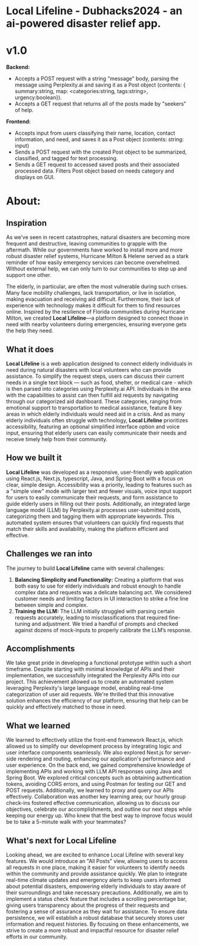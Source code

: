 # Local Lifeline - Dubhacks2024 - an ai-powered disaster relief app.

# v1.0
**Backend:**
- Accepts a POST request with a string "message" body, parsing the message using Perplexity.ai and saving it as a Post object (contents: { summary:string, map: <categories:string, tags:string>, urgency:boolean}).
- Accepts a GET request that returns all of the posts made by "seekers" of help.

**Frontend:**
- Accepts input from users classifying their name, location, contact information, and need, and saves it as a Post object (contents: string: input)
- Sends a POST request with the created Post object to be summarized, classified, and tagged for text processing.
- Sends a GET request to accessed saved posts and their associated processed data. Filters Post object based on needs category and displays on GUI.

# About:
## Inspiration
As we’ve seen in recent catastrophes, natural disasters are becoming more frequent and destructive, leaving communities to grapple with the aftermath. While our governments have worked to install more and more robust disaster relief systems, Hurricane Milton & Helene served as a stark reminder of how easily emergency services can become overwhelmed. Without external help, we can only turn to our communities to step up and support one other. 

The elderly, in particular, are often the most vulnerable during such crises. Many face mobility challenges, lack transportation, or live in isolation, making evacuation and receiving aid difficult. Furthermore, their lack of experience with technology makes it difficult for them to find resources online. Inspired by the resilience of Florida communities during Hurricane Milton, we created **Local Lifeline**—a platform designed to connect those in need with nearby volunteers during emergencies, ensuring everyone gets the help they need.

## What it does
**Local Lifeline** is a web application designed to connect elderly individuals in need during natural disasters with local volunteers who can provide assistance. To simplify the request steps, users can discuss their current needs in a single text block — such as food, shelter, or medical care - which is then parsed into categories using Perplexity.ai API. Individuals in the area with the capabilities to assist can then fulfill aid requests by navigating through our categorized aid dashboard. These categories, ranging from emotional support to transportation to medical assistance, feature 8 key areas in which elderly individuals would need aid in a crisis. And as many elderly individuals often struggle with technology, **Local Lifeline** prioritizes accessibility, featuring an optional simplified interface option and voice input, ensuring that elderly users can easily communicate their needs and receive timely help from their community.

## How we built it
**Local Lifeline** was developed as a responsive, user-friendly web application using React.js, Next.js, typescript, Java, and Spring Boot with a focus on clear, simple design. Accessibility was a priority, leading to features such as a "simple view" mode with larger text and fewer visuals, voice input support for users to easily communicate their requests, and form assistance to guide elderly users in filling out their posts. Additionally, an integrated large language model (LLM) by Perplexity.ai processes user-submitted posts, categorizing them and tagging them with appropriate keywords. This automated system ensures that volunteers can quickly find requests that match their skills and availability, making the platform efficient and effective.

## Challenges we ran into
The journey to build **Local Lifeline** came with several challenges:  
1. **Balancing Simplicity and Functionality:** Creating a platform that was both easy to use for elderly individuals and robust enough to handle complex data and requests was a delicate balancing act. We considered customer needs and limiting factors in UI interaction to strike a fine line between simple and complex.
2. **Training the LLM:** The LLM initially struggled with parsing certain requests accurately, leading to misclassifications that required fine-tuning and adjustment. We tried a handful of prompts and checked against dozens of mock-inputs to properly calibrate the LLM’s response.

## Accomplishments
We take great pride in developing a functional prototype within such a short timeframe. Despite starting with minimal knowledge of APIs and their implementation, we successfully integrated the Perplexity APIs into our project. This achievement allowed us to create an automated system leveraging Perplexity's large language model, enabling real-time categorization of user aid requests. We're thrilled that this innovative solution enhances the efficiency of our platform, ensuring that help can be quickly and effectively matched to those in need.

## What we learned
We learned to effectively utilize the front-end framework React.js, which allowed us to simplify our development process by integrating logic and user interface components seamlessly. We also explored Next.js for server-side rendering and routing, enhancing our application's performance and user experience. On the back end, we gained comprehensive knowledge of implementing APIs and working with LLM API responses using Java and Spring Boot. We explored critical concepts such as obtaining authentication tokens, avoiding CORS errors, and using Postman for testing our GET and POST requests. Additionally, we learned to proxy and query our APIs effectively. Collaboration was another key learning area; our hourly group check-ins fostered effective communication, allowing us to discuss our objectives, celebrate our accomplishments, and outline our next steps while keeping our energy up. Who knew that the best way to improve focus would be to take a 5-minute walk with your teammates?

## What's next for Local Lifeline
Looking ahead, we are excited to enhance Local Lifeline with several key features. We would introduce an "All Posts" view, allowing users to access all requests in one place, making it easier for volunteers to identify needs within the community and provide assistance quickly. We plan to integrate real-time climate updates and emergency alerts to keep users informed about potential disasters, empowering elderly individuals to stay aware of their surroundings and take necessary precautions. Additionally, we aim to implement a status check feature that includes a scrolling percentage bar, giving users transparency about the progress of their requests and fostering a sense of assurance as they wait for assistance. To ensure data persistence, we will establish a robust database that securely stores user information and request histories. By focusing on these enhancements, we strive to create a more robust and impactful resource for disaster relief efforts in our community.

